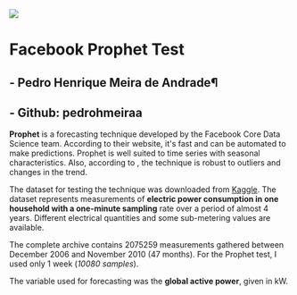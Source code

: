 <img src="https://storage.googleapis.com/kaggle-datasets-images/122/260/46fddab9a36e911c711f85624ac0081f/dataset-cover.jpeg">

# Facebook Prophet Test
## - Pedro Henrique Meira de Andrade¶
## - Github: pedrohmeiraa

**Prophet** is a forecasting technique developed by the Facebook Core Data Science team. According to their website, it's fast and can be automated to make predictions. Prophet is well suited to time series with seasonal characteristics. Also, according to , the technique is robust to outliers and changes in the trend.

The dataset for testing the technique was downloaded from [Kaggle](https://www.kaggle.com/datasets/uciml/electric-power-consumption-data-set). The dataset represents measurements of **electric power consumption in one household with a one-minute sampling** rate over a period of almost 4 years. Different electrical quantities and some sub-metering values are available.

The complete archive contains 2075259 measurements gathered between December 2006 and November 2010 (47 months). For the Prophet test, I used only 1 week (*10080 samples*).

The variable used for forecasting was the **global active power**, given in kW.
